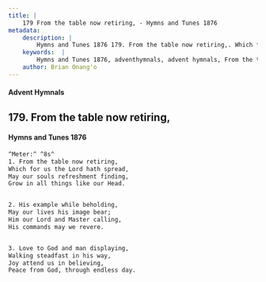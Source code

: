```yaml
---
title: |
    179 From the table now retiring, - Hymns and Tunes 1876
metadata:
    description: |
        Hymns and Tunes 1876 179. From the table now retiring,. Which for us the Lord hath spread, May our souls refreshment finding, Grow in all things like our Head. 
    keywords:  |
        Hymns and Tunes 1876, adventhymnals, advent hymnals, From the table now retiring,, Which for us the Lord hath spread,, 
    author: Brian Onang'o
---
```


#### Advent Hymnals
## 179. From the table now retiring,
####  Hymns and Tunes 1876

```txt
^Meter:^ ^8s^
1. From the table now retiring,
Which for us the Lord hath spread,
May our souls refreshment finding,
Grow in all things like our Head.


2. His example while beholding,
May our lives his image bear;
Him our Lord and Master calling,
His commands may we revere.


3. Love to God and man displaying,
Walking steadfast in his way,
Joy attend us in believing,
Peace from God, through endless day.
```
